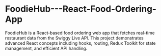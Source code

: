 # FoodieHub---React-Food-Ordering-App
FoodieHub is a React-based food ordering web app that fetches real-time restaurant data from the Swiggy Live API. This project demonstrates advanced React concepts including hooks, routing, Redux Toolkit for state management, and efficient API handling.
